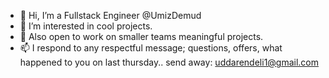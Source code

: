 - 👋 Hi, I’m a Fullstack Engineer @UmizDemud
- 👀 I’m interested in cool projects. 
- 🍒 Also open to work on smaller teams meaningful projects.
- 📫 I respond to any respectful message; questions, offers, what happened to you on last thursday.. send away: uddarendeli1@gmail.com

